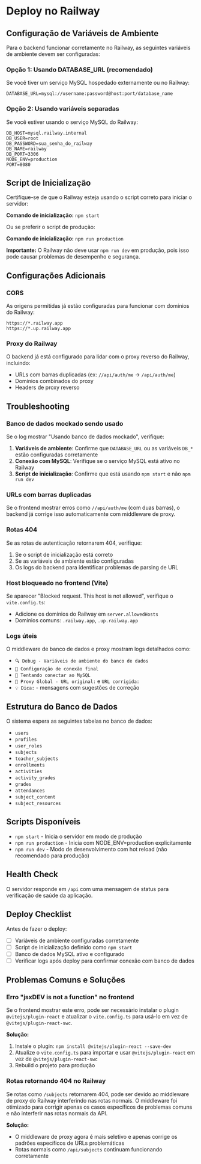 # Deploy no Railway

## Configuração de Variáveis de Ambiente

Para o backend funcionar corretamente no Railway, as seguintes variáveis de ambiente devem ser configuradas:

### Opção 1: Usando DATABASE_URL (recomendado)
Se você tiver um serviço MySQL hospedado externamente ou no Railway:

```
DATABASE_URL=mysql://username:password@host:port/database_name
```

### Opção 2: Usando variáveis separadas
Se você estiver usando o serviço MySQL do Railway:

```
DB_HOST=mysql.railway.internal
DB_USER=root
DB_PASSWORD=sua_senha_do_railway
DB_NAME=railway
DB_PORT=3306
NODE_ENV=production
PORT=8080
```

## Script de Inicialização

Certifique-se de que o Railway esteja usando o script correto para iniciar o servidor:

**Comando de inicialização:** `npm start`

Ou se preferir o script de produção:

**Comando de inicialização:** `npm run production`

**Importante:** O Railway não deve usar `npm run dev` em produção, pois isso pode causar problemas de desempenho e segurança.

## Configurações Adicionais

### CORS
As origens permitidas já estão configuradas para funcionar com domínios do Railway:

```
https://*.railway.app
https://*.up.railway.app
```

### Proxy do Railway
O backend já está configurado para lidar com o proxy reverso do Railway, incluindo:

- URLs com barras duplicadas (ex: `//api/auth/me` -> `/api/auth/me`)
- Domínios combinados do proxy
- Headers de proxy reverso

## Troubleshooting

### Banco de dados mockado sendo usado
Se o log mostrar "Usando banco de dados mockado", verifique:

1. **Variáveis de ambiente**: Confirme que `DATABASE_URL` ou as variáveis `DB_*` estão configuradas corretamente
2. **Conexão com MySQL**: Verifique se o serviço MySQL está ativo no Railway
3. **Script de inicialização**: Confirme que está usando `npm start` e não `npm run dev`

### URLs com barras duplicadas
Se o frontend mostrar erros como `//api/auth/me` (com duas barras), o backend já corrige isso automaticamente com middleware de proxy.

### Rotas 404
Se as rotas de autenticação retornarem 404, verifique:
1. Se o script de inicialização está correto
2. Se as variáveis de ambiente estão configuradas
3. Os logs do backend para identificar problemas de parsing de URL

### Host bloqueado no frontend (Vite)
Se aparecer "Blocked request. This host is not allowed", verifique o `vite.config.ts`:
- Adicione os domínios do Railway em `server.allowedHosts`
- Domínios comuns: `.railway.app`, `.up.railway.app`

### Logs úteis
O middleware de banco de dados e proxy mostram logs detalhados como:
- `🔍 Debug - Variáveis de ambiente do banco de dados`
- `📡 Configuração de conexão final`
- `🔌 Tentando conectar ao MySQL`
- `🔄 Proxy Global - URL original:` e `URL corrigida:`
- `💡 Dica:` - mensagens com sugestões de correção

## Estrutura do Banco de Dados

O sistema espera as seguintes tabelas no banco de dados:
- `users`
- `profiles`
- `user_roles`
- `subjects`
- `teacher_subjects`
- `enrollments`
- `activities`
- `activity_grades`
- `grades`
- `attendances`
- `subject_content`
- `subject_resources`

## Scripts Disponíveis

- `npm start` - Inicia o servidor em modo de produção
- `npm run production` - Inicia com NODE_ENV=production explicitamente
- `npm run dev` - Modo de desenvolvimento com hot reload (não recomendado para produção)

## Health Check

O servidor responde em `/api` com uma mensagem de status para verificação de saúde da aplicação.

## Deploy Checklist

Antes de fazer o deploy:

- [ ] Variáveis de ambiente configuradas corretamente
- [ ] Script de inicialização definido como `npm start`
- [ ] Banco de dados MySQL ativo e configurado
- [ ] Verificar logs após deploy para confirmar conexão com banco de dados

## Problemas Comuns e Soluções

### Erro "jsxDEV is not a function" no frontend
Se o frontend mostrar este erro, pode ser necessário instalar o plugin `@vitejs/plugin-react` e atualizar o `vite.config.ts` para usá-lo em vez de `@vitejs/plugin-react-swc`.

**Solução:**
1. Instale o plugin: `npm install @vitejs/plugin-react --save-dev`
2. Atualize o `vite.config.ts` para importar e usar `@vitejs/plugin-react` em vez de `@vitejs/plugin-react-swc`
3. Rebuild o projeto para produção

### Rotas retornando 404 no Railway
Se rotas como `/subjects` retornarem 404, pode ser devido ao middleware de proxy do Railway interferindo nas rotas normais. O middleware foi otimizado para corrigir apenas os casos específicos de problemas comuns e não interferir nas rotas normais da API.

**Solução:**
- O middleware de proxy agora é mais seletivo e apenas corrige os padrões específicos de URLs problemáticas
- Rotas normais como `/api/subjects` continuam funcionando corretamente
